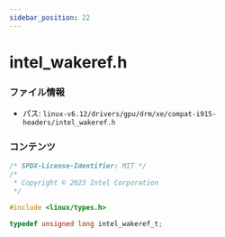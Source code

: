 ```yaml
---
sidebar_position: 22
---
```

# intel_wakeref.h

### ファイル情報

- パス: `linux-v6.12/drivers/gpu/drm/xe/compat-i915-headers/intel_wakeref.h`

### コンテンツ

```h
/* SPDX-License-Identifier: MIT */
/*
 * Copyright © 2023 Intel Corporation
 */

#include <linux/types.h>

typedef unsigned long intel_wakeref_t;

```
